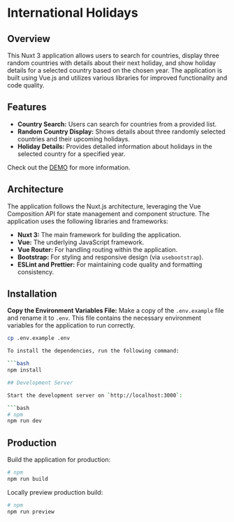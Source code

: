 # International Holidays

## Overview

This Nuxt 3 application allows users to search for countries, display three random countries with details about their next holiday, and show holiday details for a selected country based on the chosen year. The application is built using Vue.js and utilizes various libraries for improved functionality and code quality.

## Features

- **Country Search:** Users can search for countries from a provided list.
- **Random Country Display:** Shows details about three randomly selected countries and their upcoming holidays.
- **Holiday Details:** Provides detailed information about holidays in the selected country for a specified year.

Check out the [DEMO](https://670d7577dff1d50008a7a481--beamish-cendol-817b8f.netlify.app/) for more information.
## Architecture

The application follows the Nuxt.js architecture, leveraging the Vue Composition API for state management and component structure. The application uses the following libraries and frameworks:

- **Nuxt 3:** The main framework for building the application.
- **Vue:** The underlying JavaScript framework.
- **Vue Router:** For handling routing within the application.
- **Bootstrap:** For styling and responsive design (via `usebootstrap`).
- **ESLint and Prettier:** For maintaining code quality and formatting consistency.

## Installation
 **Copy the Environment Variables File:**
   Make a copy of the `.env.example` file and rename it to `.env`. This file contains the necessary environment variables for the application to run correctly.

   ```bash
   cp .env.example .env

To install the dependencies, run the following command:

```bash
npm install

## Development Server

Start the development server on `http://localhost:3000`:

```bash
# npm
npm run dev

 
```

## Production

Build the application for production:

```bash
# npm
npm run build

```

Locally preview production build:

```bash
# npm
npm run preview

```


